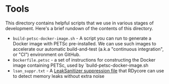 # Tools

This directory contains helpful scripts that we use in various stages of
development. Here's a brief rundown of the contents of this directory.

* `build-petsc-docker-image.sh` - A script you can run to generate a Docker
  image with PETSc pre-installed. We can use such images to accelerate our
  automatic build-and-test (a.k.a "continuous integration", or "CI") environment
  on GitHub.
* `Dockerfile.petsc` - a set of instructions for constructing the Docker image
  containing PETSc, used by `build-petsc-docker-image.sh
* `lsan_suppr.txt` - A [LeakSanitizer suppression file](https://github.com/google/sanitizers/wiki/AddressSanitizerLeakSanitizer#suppressions)
  that RDycore can use to detect memory leaks without extra noise
